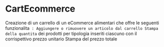 # CartEcommerce

Creazione di un carrello di un eCommerce alimentari che offre le seguenti funzionalita` :
Aggiungere o rimuovere un articolo dal carrello
Stampa della quantita` dei prodotti per tipologia inseriti ciascuno con il corrispettivo prezzo unitario
Stampa del prezzo totale
